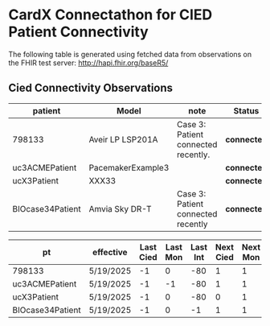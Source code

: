 # CardX Connectathon for CIED Patient Connectivity
The following table is generated using fetched data from observations on the FHIR test server: http://hapi.fhir.org/baseR5/


## Cied Connectivity Observations

| patient | Model | note | Status |   |
| --- | --- | --- | --- | --- |
| 798133 | Aveir LP LSP201A | Case 3: Patient connected recently. | **connected** |  |
| uc3ACMEPatient | PacemakerExample3 |  | **connected** |  |
| ucX3Patient | XXX33 |  | **connected** |  |
| BIOcase34Patient | Amvia Sky DR-T | Case 3: Patient connected recently | **connected** |  |

| pt | effective | Last Cied | Last Mon | Last Int | Next Cied | Next Mon | Next Int |
| --- | --- | --- | --- | --- | --- | --- | --- |
| 798133 | 5/19/2025 | -1 | 0 | -80 | 1 | 1 | 11 |
| uc3ACMEPatient | 5/19/2025 | -1 | -1 | -80 | 1 | 1 | 11 |
| ucX3Patient | 5/19/2025 | -1 | 0 | -80 | 0 | 1 | 11 |
| BIOcase34Patient | 5/19/2025 | -1 | 0 | -1 | 1 | 1 | 11 |

